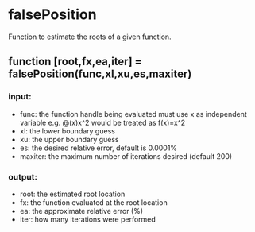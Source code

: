 # falsePosition
Function to estimate the roots of a given function.
## function [root,fx,ea,iter] = falsePosition(func,xl,xu,es,maxiter)
### input:
* func: the function handle being evaluated must use x as independent variable e.g. @(x)x^2 would be treated as f(x)=x^2
* xl: the lower boundary guess
* xu: the upper boundary guess
* es: the desired relative error, default is 0.0001%
* maxiter: the maximum number of iterations desired (default 200)

### output:
* root: the estimated root location
* fx: the function evaluated at the root location
* ea: the approximate relative error (%)
* iter: how many iterations were performed
